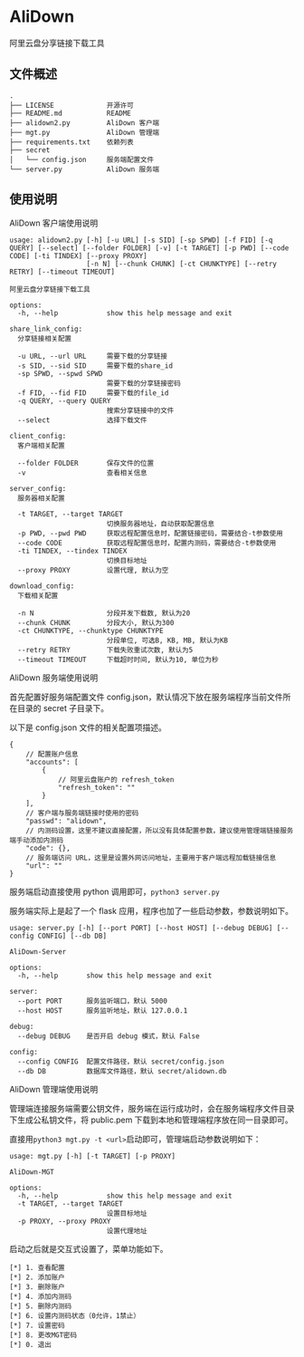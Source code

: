 # AliDown

阿里云盘分享链接下载工具

## 文件概述

```
.
├── LICENSE             开源许可
├── README.md           README
├── alidown2.py         AliDown 客户端
├── mgt.py              AliDown 管理端
├── requirements.txt    依赖列表
├── secret
│   └── config.json     服务端配置文件
└── server.py           AliDown 服务端
```

## 使用说明

AliDown 客户端使用说明

```
usage: alidown2.py [-h] [-u URL] [-s SID] [-sp SPWD] [-f FID] [-q QUERY] [--select] [--folder FOLDER] [-v] [-t TARGET] [-p PWD] [--code CODE] [-ti TINDEX] [--proxy PROXY]
                   [-n N] [--chunk CHUNK] [-ct CHUNKTYPE] [--retry RETRY] [--timeout TIMEOUT]

阿里云盘分享链接下载工具

options:
  -h, --help            show this help message and exit

share_link_config:
  分享链接相关配置

  -u URL, --url URL     需要下载的分享链接
  -s SID, --sid SID     需要下载的share_id
  -sp SPWD, --spwd SPWD
                        需要下载的分享链接密码
  -f FID, --fid FID     需要下载的file_id
  -q QUERY, --query QUERY
                        搜索分享链接中的文件
  --select              选择下载文件

client_config:
  客户端相关配置

  --folder FOLDER       保存文件的位置
  -v                    查看相关信息

server_config:
  服务器相关配置

  -t TARGET, --target TARGET
                        切换服务器地址，自动获取配置信息
  -p PWD, --pwd PWD     获取远程配置信息时，配置链接密码，需要结合-t参数使用
  --code CODE           获取远程配置信息时，配置内测码，需要结合-t参数使用
  -ti TINDEX, --tindex TINDEX
                        切换目标地址
  --proxy PROXY         设置代理, 默认为空

download_config:
  下载相关配置

  -n N                  分段并发下载数, 默认为20
  --chunk CHUNK         分段大小, 默认为300
  -ct CHUNKTYPE, --chunktype CHUNKTYPE
                        分段单位, 可选B, KB, MB, 默认为KB
  --retry RETRY         下载失败重试次数, 默认为5
  --timeout TIMEOUT     下载超时时间, 默认为10, 单位为秒
```

AliDown 服务端使用说明

首先配置好服务端配置文件 config.json，默认情况下放在服务端程序当前文件所在目录的 secret 子目录下。

以下是 config.json 文件的相关配置项描述。

```
{
    // 配置账户信息
    "accounts": [
        {
            // 阿里云盘账户的 refresh_token
            "refresh_token": ""
        }
    ],
    // 客户端与服务端链接时使用的密码
    "passwd": "alidown",
    // 内测码设置，这里不建议直接配置，所以没有具体配置参数，建议使用管理端链接服务端手动添加内测码
    "code": {},
    // 服务端访问 URL，这里是设置外网访问地址，主要用于客户端远程加载链接信息
    "url": ""
}
```

服务端启动直接使用 python 调用即可，`python3 server.py`

服务端实际上是起了一个 flask 应用，程序也加了一些启动参数，参数说明如下。

```
usage: server.py [-h] [--port PORT] [--host HOST] [--debug DEBUG] [--config CONFIG] [--db DB]

AliDown-Server

options:
  -h, --help       show this help message and exit

server:
  --port PORT      服务监听端口，默认 5000
  --host HOST      服务监听地址，默认 127.0.0.1

debug:
  --debug DEBUG    是否开启 debug 模式，默认 False

config:
  --config CONFIG  配置文件路径，默认 secret/config.json
  --db DB          数据库文件路径，默认 secret/alidown.db
```

AliDown 管理端使用说明

管理端连接服务端需要公钥文件，服务端在运行成功时，会在服务端程序文件目录下生成公私钥文件，将 public.pem 下载到本地和管理端程序放在同一目录即可。

直接用`python3 mgt.py -t <url>`启动即可，管理端启动参数说明如下：

```
usage: mgt.py [-h] [-t TARGET] [-p PROXY]

AliDown-MGT

options:
  -h, --help            show this help message and exit
  -t TARGET, --target TARGET
                        设置目标地址
  -p PROXY, --proxy PROXY
                        设置代理地址
```

启动之后就是交互式设置了，菜单功能如下。

```
[*] 1. 查看配置
[*] 2. 添加账户
[*] 3. 删除账户
[*] 4. 添加内测码
[*] 5. 删除内测码
[*] 6. 设置内测码状态（0允许，1禁止）
[*] 7. 设置密码
[*] 8. 更改MGT密码
[*] 0. 退出
```